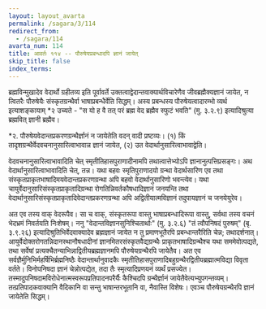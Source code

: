 ```yaml
---
layout: layout_avarta
permalink: /sagara/3/114
redirect_from:
  - /sagara/114
avarta_num: 114
title: आवर्तः ११४ -- पौरुषेयप्रबन्धादपि ज्ञानं जायेत्
skip_title: false
index_terms: 
---
```


ब्रह्मविन्मुखादेव वेदार्थो
ग्रहीतव्य इति पूर्वावर्ते उक्तत्वाद्वेदान्तवाक्यार्थविचारेणैव जीवब्रह्मैक्यज्ञानं
जायेत, न त्वितरैः पौरुषेयैः संस्कृतग्रन्थैर्वा भाषाप्रबन्धैर्वेति सिद्धम्। अस्य प्रबन्धस्य
पौरुषेयत्वादारम्भो व्यर्थ इत्याशङ्कायाम् *२ उच्यते - "स यो ह वै तत् परं ब्रह्म वेद ब्रह्मैव
स्फुटं भवति" (मु. ३.२.९) इत्यादिश्रुत्या ब्रह्मवित् ज्ञानी ब्रह्मैव। 

<div class="footnote" markdown="1">
*२. पौरुषेयवेदान्तप्रकरणग्रन्थैर्ज्ञानं न जायेतेति वदन् वादी प्रष्टव्यः। (१) किं तादृशग्रन्थैर्वेदवचनानुसारित्वाभावान्न ज्ञानं जायेत, (२) उत वेदार्थानुसारित्वाभावाद्वेति।

वेदवचनानुसारित्वाभावादिति चेत् स्मृतीतिहासपुराणादीनामपि तथात्वात्तेभ्योऽपि ज्ञानानुत्पत्तिप्रसङ्गः। अथ वेदार्थानुसारित्वाभावादिति चेत्, तन्न। यथा बहवः
स्मृतिपुराणादयो ग्रन्था वेदार्थसारिण एव तथा संस्कृतप्राकृतभाषादिमयवेदान्तप्रकरणग्रन्था अपि बहवो वेदार्थानुसारिणो भवन्त्येव। यथा चायुर्वेदानुसारिसंस्कृतप्राकृतादिग्रन्था
रोगतिन्निवर्तकौषधादिज्ञानं जनयन्ति तथा वेदार्थानुसारिसंस्कृतप्राकृतादिवेदान्तप्रकरणग्रन्था
अपि अद्वितीयात्मविज्ञानं तदुपायज्ञानं च जनयेयुरेव।
</div>

अत एव तस्य वाक्
वेदरूपैव। सा च वाक्, संस्कृतरूपा वास्तु भाषाप्रबन्धादिरूपा वास्तु, सर्वथा
तस्य वचनं भेदभ्रमं निवर्तयति निःशेषम्। ननु "वेदान्तविज्ञानसुनिश्चितार्थाः"
(मु. ३.२.६) "तं त्वौपनिषदं पुरुषम्" (बृ. ३.९.२६) इत्यादिश्रुतिभिर्वेदवाक्यादेव ब्रह्मज्ञानं जायेत न तु प्रमाणभूतैरपि प्रबन्धान्तरैरिति चेन्न; तथादर्शनात्। आयुर्वेदोक्तरोगतन्निदानस्थानौषधादीनां ज्ञानमितरसंस्कृतवैद्यग्रन्थैः
प्राकृतभाषादिग्रन्थैश्च यथा सममेवोत्पद्यते, तथा सर्वेषां प्रत्यक्चैतन्याभिन्नाद्वितीयब्रह्मज्ञानमपि पौरुषेयग्रन्थैरपि जायेतैव। अत एव सर्वज्ञैर्मुनिभिर्महर्षिभिर्ब्रह्मनिष्ठैः
वेदान्तार्थानुवादकैः स्मृतीतिहासपुराणादिबहुग्रन्थैरद्वितीयब्रह्मात्मविद्या
विवृता वर्तते। विनोपनिषदा ज्ञानं चेन्नोत्पद्येत, तदा तैः स्मृत्यादिप्रणयनं व्यर्थं
प्रसज्येत। तस्मादुपनिषदामविरोधेनात्मस्वरूपप्रतिपादनपरैर्यैः कैश्चिदपि ग्रन्थैर्ज्ञानं
जायेतैवेत्यभ्युपगन्तव्यम्। तत्प्रतिपादकवाक्यानि वैदिकानि वा सन्तु भाषान्तरभूतानि वा, नैवास्ति विशेषः। एवञ्च पौरुषेयग्रन्थैरपि ज्ञानं जायेतेति सिद्धम्।
